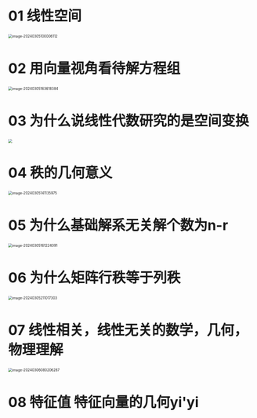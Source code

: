 # 01 线性空间

<img src="https://cvp.oss-cn-shanghai.aliyuncs.com/picgo/202403051000404.png" alt="image-20240305100006112" style="zoom:50%;" />

# 02 用向量视角看待解方程组

<img src="https://cvp.oss-cn-shanghai.aliyuncs.com/picgo/202403051636664.png" alt="image-20240305163618384" style="zoom:50%;" />

# 03 为什么说线性代数研究的是空间变换

<img src="https://cvp.oss-cn-shanghai.aliyuncs.com/picgo/202403050952928.png" style="zoom:50%;" />

# 04 秩的几何意义

<img src="https://cvp.oss-cn-shanghai.aliyuncs.com/picgo/202403051411256.png" alt="image-20240305141135975" style="zoom:50%;" />

# 05 为什么基础解系无关解个数为n-r

<img src="https://cvp.oss-cn-shanghai.aliyuncs.com/picgo/202403051612437.png" alt="image-20240305161224091" style="zoom:50%;" />

# 06 为什么矩阵行秩等于列秩

<img src="https://cvp.oss-cn-shanghai.aliyuncs.com/picgo/202403052110052.png" alt="image-20240305211017303" style="zoom:50%;" />

# 07 线性相关，线性无关的数学，几何，物理理解

<img src="https://cvp.oss-cn-shanghai.aliyuncs.com/picgo/202403060802204.png" alt="image-20240306080206287" style="zoom:50%;" />

# 08 特征值 特征向量的几何yi'yi
